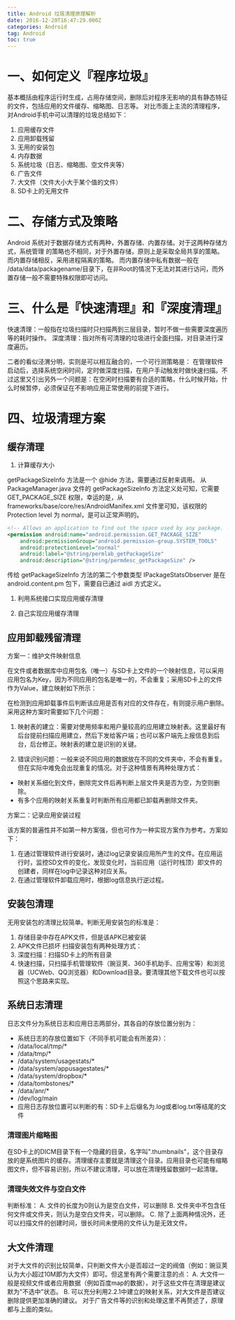 ```yaml
---
title: Android 垃圾清理原理解析
date: 2016-12-20T16:47:29.000Z
categories: Android
tag: Android
toc: true
---
```


# 一、如何定义『程序垃圾』

基本概括由程序运行时生成，占用存储空间，删除后对程序无影响的具有静态特征的文件，包括应用的文件缓存、缩略图、日志等。 对比市面上主流的清理程序，对Android手机中可以清理的垃圾总结如下：

1.  应用缓存文件
2.  应用卸载残留
3.  无用的安装包
4.  内存数据
5.  系统垃圾（日志、缩略图、空文件夹等）
6.  广告文件
7.  大文件（文件大小大于某个值的文件）
8.  SD卡上的无用文件

# 二、存储方式及策略

Android 系统对于数据存储方式有两种，外置存储、内置存储。对于这两种存储方式，系统管理 的策略也不相同，对于外置存储，原则上是采取全局共享的策略。而内置存储相反，采用进程隔离的策略。 而内置存储中私有数据一般在 /data/data/packagename/目录下，在非Root的情况下无法对其进行访问，而外置存储一般不需要特殊权限即可访问。

<!-- more -->

# 三、什么是『快速清理』和『深度清理』

快速清理：一般指在垃圾扫描时只扫描两到三层目录，暂时不做一些需要深度遍历等的耗时操作。 深度清理：指对所有可清理的垃圾进行全面扫描，对目录进行深度遍历。

二者的看似泾渭分明，实则是可以相互融合的，一个可行测策略是： 在管理软件启动后，选择系统空闲时间，定时做深度扫描，在用户手动触发时做快速扫描。不过这里又引出另外一个问题是：在空闲时扫描要有合适的策略，什么时候开始，什么时候暂停，必须保证在不影响应用正常使用的前提下进行。

# 四、垃圾清理方案

## 缓存清理

1.  计算缓存大小

getPackageSizeInfo 方法是一个 @hide 方法，需要通过反射来调用。 从 PackageManager.java 文件的 getPackageSizeInfo 方法定义处可知，它需要 GET_PACKAGE_SIZE 权限，幸运的是，从 frameworks/base/core/res/AndroidManifex.xml 文件里可知，该权限的 Protection level 为 normal，是可以正常声明的。

```xml
<!-- Allows an application to find out the space used by any package. -->
<permission android:name="android.permission.GET_PACKAGE_SIZE"
    android:permissionGroup="android.permission-group.SYSTEM_TOOLS"
    android:protectionLevel="normal"
    android:label="@string/permlab_getPackageSize"
    android:description="@string/permdesc_getPackageSize" />
```

传给 getPackageSizeInfo 方法的第二个参数类型 IPackageStatsObserver 是在 android.content.pm 包下，需要自已通过 aidl 方式定义。

1.  利用系统接口实现应用缓存清理

2.  自己实现应用缓存清理

## 应用卸载残留清理

方案一：维护文件映射信息

在文件或者数据库中应用包名（唯一）与SD卡上文件的一个映射信息，可以采用应用包名为Key，因为不同应用的包名是唯一的，不会重复；采用SD卡上的文件作为Value，建立映射如下所示：

在检测到应用卸载事件后判断该应用是否有对应的文件存在，有则提示用户删除。采用这种方案时需要如下几个问题：

1.  映射表的建立：需要对使用频率和用户量较高的应用建立映射表。这里最好有后台提前扫描应用建立，然后下发给客户端；也可以客户端先上报信息到后台，后台修正。映射表的建立是识别的关键。

2.  错误识别问题：一般来说不同应用的数据放在不同的文件夹中，不会有重复。但在实际中难免会出现重复的情况。对于这种情景有两种处理方式：

-   映射关系细化到文件，删除完文件后再判断上层文件夹是否为空，为空则删除。
-   有多个应用的映射关系重复时判断所有应用都已卸载再删除文件夹。

方案二：记录应用安装过程

该方案的普遍性并不如第一种方案强，但也可作为一种实现方案作为参考。方案如下：

1.  在通过管理软件进行安装时，通过log记录安装应用所产生的文件。在应用运行时，监控SD文件的变化，发现变化时，当前应用（运行时栈顶）即文件的创建者，同样在log中记录这种对应关系。
2.  在通过管理软件卸载应用时，根据log信息执行逆过程。

## 安装包清理

无用安装包的清理比较简单。判断无用安装包的标准是：

1.  存储目录中存在APK文件，但是该APK已被安装
2.  APK文件已损坏 扫描安装包有两种处理方式：
3.  深度扫描：扫描SD卡上的所有目录
4.  快速扫描，只扫描手机管理软件（豌豆荚、360手机助手、应用宝等）和浏览器（UCWeb、QQ浏览器）和Download目录。要清理其他下载文件也可以按照这个思路来实现。

## 系统日志清理

日志文件分为系统日志和应用日志两部分，其各自的存放位置分别为：

-   系统日志的存放位置如下（不同手机可能会有所差异）：
-   /data/local/tmp/\*
-   /data/tmp/\*
-   /data/system/usagestats/\*
-   /data/system/appusagestates/\*
-   /data/system/dropbox/\*
-   /data/tombstones/\*
-   /data/anr/\*
-   /dev/log/main
-   应用日志存放位置可以判断的有：SD卡上后缀名为.log或者log.txt等结尾的文件

### 清理图片缩略图

在SD卡上的DICM目录下有一个隐藏的目录，名字叫".thumbnails"，这个目录存放的是系统图片的缓存。清理缓存主要就是清理这个目录。应用目录也可能有缩略图文件，但不容易识别，所以不建议清理，可以放在清理残留数据时一起清理。

### 清理失效文件与空白文件

判断标准： A. 文件的长度为0则认为是空白文件，可以删除 B. 文件夹中不包含任何文件或文件夹，则认为是空白文件夹，可以删除。 C. 除了上面两种情况外，还可以扫描文件的创建时间，很长时间未使用的文件认为是无效文件。

## 大文件清理

对于大文件的识别比较简单，只判断文件大小是否超过一定的阀值（例如：豌豆荚认为大小超过10M即为大文件）即可。但这里有两个需要注意的点： A. 大文件一般是视频文件或者应用数据（例如百度map的数据），对于这些文件在清理是建议默为"不选中"状态。 B. 可以充分利用2.2.1中建立的映射关系，对大文件是否建议删除提供更加准确的建议。 对于广告文件等的识别和处理这里不再赘述了，原理都与上面的类似。
